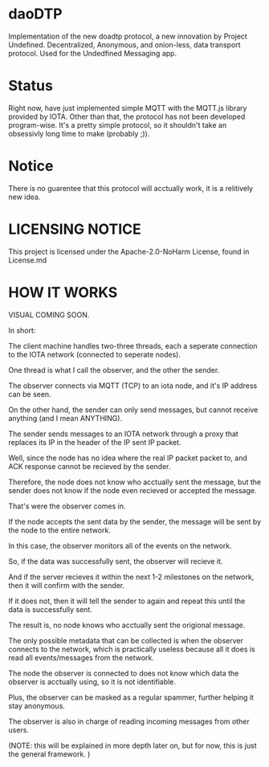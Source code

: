 # daoDTP
Implementation of the new doadtp protocol, a new innovation by Project Undefined.
Decentralized, Anonymous, and onion-less, data transport protocol. 
Used for the Undedfined Messaging app. 

# Status
Right now, have just implemented simple MQTT with the MQTT.js library provided by IOTA.
Other than that, the protocol has not been developed program-wise. 
It's a pretty simple protocol, so it shouldn't take an obsessivly long time to make (probably ;)).

# Notice
There is no guarentee that this protocol will acctually work, it is a relitively new idea. 

# LICENSING NOTICE
This project is licensed under the Apache-2.0-NoHarm License, found in License.md

# HOW IT WORKS
VISUAL COMING SOON. 

In short:

The client machine handles two-three threads, each a seperate connection to the IOTA network (connected to seperate nodes).

One thread is what I call the observer, and the other the sender. 

The observer connects via MQTT (TCP) to an iota node, and it's IP address can be seen.

On the other hand, the sender can only send messages, but cannot receive anything (and I mean ANYTHING). 

The sender sends messages to an IOTA network through a proxy that replaces its IP in the header of the IP sent IP packet. 

Well, since the node has no idea where the real IP packet packet to, and ACK response cannot be recieved by the sender. 

Therefore, the node does not know who acctually sent the message, but the sender does not know if the node even recieved or accepted the message.
 
That's were the observer comes in.

If the node accepts the sent data by the sender, the message will be sent by the node to the entire network. 

In this case, the observer monitors all of the events on the network. 

So, if the data was successfully sent, the observer will recieve it. 

And if the server recieves it within the next 1-2 milestones on the network, then it will confirm with the sender.

If it does not, then it will tell the sender to again and repeat this until the data is successfully sent. 

The result is, no node knows who acctually sent the origional message. 

The only possible metadata that can be collected is when the observer connects to the network, which is practically useless because all it does is read 
all events/messages from the network. 

The node the observer is connected to does not know which data the observer is acctually using, so it is not identifiable. 

Plus, the observer can be masked as a regular spammer, further helping it stay anonymous. 

The observer is also in charge of reading incoming messages from other users. 

(NOTE: this will be explained in more depth later on, but for now, this is just the general framework. )


